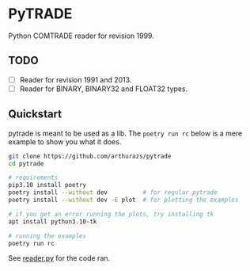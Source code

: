# PyTRADE

Python COMTRADE reader for revision 1999.

## TODO

- [ ] Reader for revision 1991 and 2013.
- [ ] Reader for BINARY, BINARY32 and FLOAT32 types.

## Quickstart

pytrade is meant to be used as a lib. The `poetry run rc` below is a mere example to show you what it does.

```bash
git clone https://github.com/arthurazs/pytrade
cd pytrade

# requirements
pip3.10 install poetry
poetry install --without dev          # for regular pytrade
poetry install --without dev -E plot  # for plotting the examples

# if you get an error running the plots, try installing tk
apt install python3.10-tk

# running the examples
poetry run rc
```

See [reader.py](pytrade/reader.py) for the code ran.
